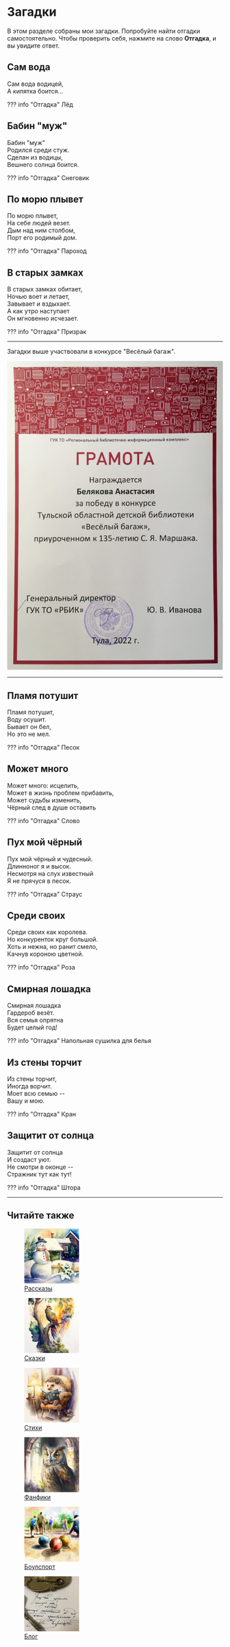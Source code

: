 # Загадки

В этом разделе собраны мои загадки. Попробуйте найти отгадки самостоятельно. Чтобы проверить себя, нажмите на слово **Отгадка**, и вы увидите ответ.

## Сам вода

Сам вода водицей,  
А кипятка боится...

??? info "Отгадка"
    Лёд

## Бабин "муж"

Бабин "муж"  
Родился среди стуж.  
Сделан из водицы,  
Вешнего солнца боится.

??? info "Отгадка"
    Снеговик

## По морю плывет

По морю плывет,  
На себе людей везет.  
Дым над ним столбом,  
Порт его родимый дом.

??? info "Отгадка"
    Пароход

## В старых замках

В старых замках обитает,  
Ночью воет и летает,  
Завывает и вздыхает.  
А как утро наступает  
Он мгновенно исчезает.

??? info "Отгадка"
    Призрак

***

Загадки выше участвовали в конкурсе "Весёлый багаж".

![Грамота](images/achievements/gramota.jpg)

***

## Пламя потушит

Пламя потушит,  
Воду осушит.  
Бывает он бел,  
Но это не мел.

??? info "Отгадка"
    Песок

## Может много

Может много: исцелить,  
Может в жизнь проблем прибавить,  
Может судьбы изменить,  
Чёрный след в душе оставить

??? info "Отгадка"
    Слово

## Пух мой чёрный

Пух мой чёрный и чудесный.  
Длинноног я и высок.  
Несмотря на слух известный  
Я не прячуся в песок.

??? info "Отгадка"
    Страус

## Среди своих

Среди своих как королева.  
Но конкуренток круг большой.  
Хоть и нежна, но ранит смело,  
Качнув короною цветной.

??? info "Отгадка"
    Роза

## Смирная лошадка

Смирная лошадка  
Гардероб везёт.  
Вся семья опрятна  
Будет целый год!

??? info "Отгадка"
    Напольная сушилка для белья

## Из стены торчит

Из стены торчит,  
Иногда ворчит.  
Моет всю семью --  
Вашу и мою.

??? info "Отгадка"
    Кран

## Защитит от солнца

Защитит от солнца  
И создаст уют.  
Не смотри в оконце --  
Стражник тут как тут!

??? info "Отгадка"
    Штора

***

## Читайте также

<div class="figures-wrapper">

<div class="menu-figures">
<a href="../stories">
<figure><img class="menu-img" width="128" height="128" src="../images/small/snowman.jpg" />
<figcaption>Рассказы</figcaption>
</figure></a>
</div>

<div class="menu-figures">
<a href="../tales">
<figure><img class="menu-img" width="128" height="128" src="../images/small/bird-princess.jpg" />
<figcaption>Сказки</figcaption>
</figure></a>
</div>

<div class="menu-figures">
<a href="../poems">
<figure><img class="menu-img" width="128" height="128" src="../images/small/dad-hedgehog.jpg" />
<figcaption>Стихи</figcaption>
</figure></a>
</div>

<div class="menu-figures">
<a href="../fanfics">
<figure><img class="menu-img" width="128" height="128" src="../images/small/filiamon.jpg" />
<figcaption>Фанфики</figcaption>
</figure></a>
</div>

<div class="menu-figures">
<a href="../boulsport">
<figure><img class="menu-img" width="128" height="128" src="../images/small/boulsport.jpg" />
<figcaption>Боулспорт</figcaption>
</figure></a>
</div>

<div class="menu-figures">
<a href="../blog">
<figure><img class="menu-img" width="128" height="128" src="../images/small/quote.jpg" />
<figcaption>Блог</figcaption>
</figure></a>
</div>

</div>
